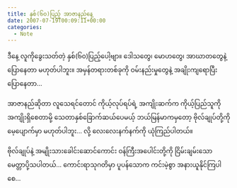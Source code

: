 ```yaml
---
title: နှစ်(၆၀)ပြည့် အာဇာနည်နေ့
date: 2007-07-19T00:09:11+00:00
categories:
  - Note
---
```

ဒီနေ့ လူကိုခွေးသတ်တဲ့ နှစ်(၆၀)ပြည့်ပေါ့ဗျာ။ ဒေါသတွေ၊ မောဟတွေ၊ အာဃာတတွေနဲ့ ပြောနေတာ မဟုတ်ပါဘူး။ အမှန်တရားတစ်ခုကို ဝမ်းနည်းမှုတွေနဲ့ အချိုးကျရောပြီး ပြောနေတာ&#8230;

အာဇာနည်ဆိုတာ လူသေရင်တောင် ကိုယ့်လုပ်ရပ်ရဲ့ အကျိုးဆက်က ကိုယ့်ပြည်သူကို အကျိုးရှိစေတာမို့ သေတာနှစ်ခြောက်ဆယ်ပေမယ့် ဘယ်မြန်မာကမှတော့ ဗိုလ်ချုပ်တို့ကို မေ့ပျောက်မှာ မဟုတ်ပါဘူး&#8230; လို့ လေးလေးနက်နက်ကို ယုံကြည်ပါတယ်။

ဗိုလ်ချုပ်နဲ့ အမျိုးသားခေါင်းဆောင်ကောင်း ဝန်ကြီးအပေါင်းတို့ကို ငြိမ်းချမ်းသော မေတ္တာပို့သပါတယ်&#8230; ကောင်းရာသုဂတိမှာ ပူပန်သောက ကင်းမဲ့စွာ အနားယူနိုင်ကြပါစေ&#8230;